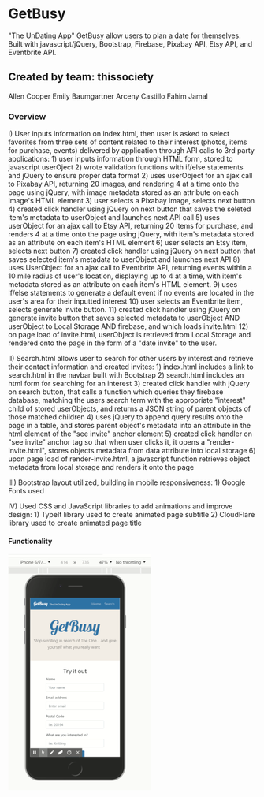 # GetBusy
"The UnDating App"
GetBusy allow users to plan a date for themselves. Built with javascript/jQuery, Bootstrap, Firebase, Pixabay API, Etsy API, and Eventbrite API.  

## Created by team: thissociety
Allen Cooper
Emily Baumgartner
Arceny Castillo
Fahim Jamal

### Overview
I) User inputs information on index.html, then user is asked to select favorites from three sets of content related to their interest (photos, items for purchase, events) delivered by application through API calls to 3rd party applications:
    1) user inputs information through HTML form, stored to javascript userOject
    2) wrote validation functions with if/else statements and jQuery to ensure proper data format
    2) uses userObject for an ajax call to Pixabay API, returning 20 images, and rendering 4 at a time onto the page using jQuery, with image metadata stored as an attribute on each image's HTML element
    3) user selects a Pixabay image, selects next button
    4) created click handler using jQuery on next button that saves the seleted item's metadata to userObject and launches next API call
    5) uses userObject for an ajax call to Etsy API, returning 20 items for purchase, and renders 4 at a time onto the page using jQuery, with item's metadata stored as an attribute on each item's HTML element
    6) user selects an Etsy item, selects next button
    7) created click handler using jQuery on next button that saves selected item's metadata to userObject and launches next API
    8) uses UserObject for an ajax call to Eventbrite API, returning events within a 10 mile radius of user's location, displaying up to 4 at a time, with item's metadata stored as an attribute on each item's HTML element.
    9) uses if/else statements to generate a default event if no events are located in the user's area for their inputted interest
    10) user selects an Eventbrite item, selects generate invite button.
    11) created click handler using jQuery on generate invite button that saves selected metadata to userObject AND userObject to Local Storage AND firebase, and which loads invite.html
    12) on page load of invite.html, userObject is retrieved from Local Storage and rendered onto the page in the form of a "date invite" to the user.

II) Search.html allows user to search for other users by interest and retrieve their contact information and created invites:
    1) index.html includes a link to search.html in the navbar built with Bootstrap
    2) search.html includes an html form for searching for an interest
    3) created click handler with jQuery on search button, that calls a function which queries they firebase database, matching the users search term with the appropriate "interest" child of stored userObjects, and returns a JSON string of parent objects of those matched children
    4) uses jQuery to append query results onto the page in a table, and stores parent object's metadata into an attribute in the html element of the "see invite" anchor element
    5) created click handler on "see invite" anchor tag so that when user clicks it, it opens a "render-invite.html", stores objects metadata from data attribute into local storage
    6) upon page load of render-invite.html, a javascript function retrieves object metadata from local storage and renders it onto the page

III) Bootstrap layout utilized, building in mobile responsiveness:
    1) Google Fonts used

IV) Used CSS and JavaScript libraries to add animations and improve design:
    1) TypeIt library used to create animated page subtitle
    2) CloudFlare library used to create animated page title

#### Functionality
![Screenshot of Game](assets/Images/screenshotvideo.gif)